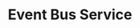 ---
title: Event Bus Service
index: true
category:
  - 研发手册
  - Reference
  - 前端API
  - Services
order: 5

---